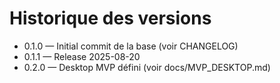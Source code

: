 # Historique des versions

- 0.1.0 — Initial commit de la base (voir CHANGELOG)
- 0.1.1 — Release 2025-08-20
- 0.2.0 — Desktop MVP défini (voir docs/MVP_DESKTOP.md)
